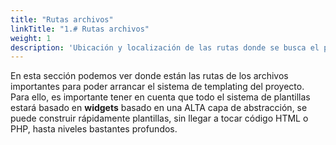 ```yaml
---
title: "Rutas archivos"
linkTitle: "1.# Rutas archivos"
weight: 1
description: 'Ubicación y localización de las rutas donde se busca el proyecto para funcionar.'
---
```


En esta sección podemos ver donde están las rutas de los archivos importantes para poder arrancar el sistema de templating del proyecto. Para ello, es importante tener en cuenta que todo el sistema de plantillas estará basado en **widgets** basado en una ALTA capa de abstracción, se puede construir rápidamente plantillas, sin llegar a tocar código HTML o PHP, hasta niveles bastantes profundos.